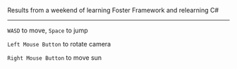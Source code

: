 Results from a weekend of learning Foster Framework and relearning C# 

---

`WASD` to move, `Space` to jump

`Left Mouse Button` to rotate camera

`Right Mouse Button` to move sun
